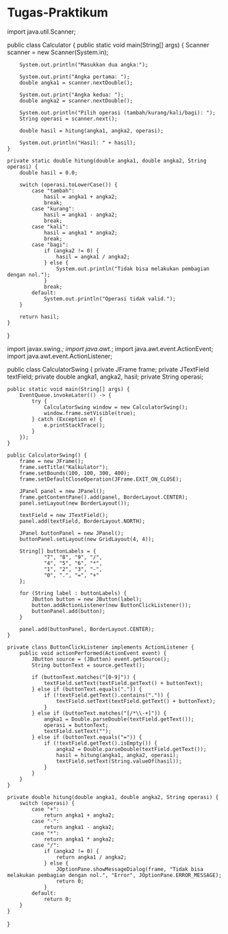 # Tugas-Praktikum
import java.util.Scanner;

public class Calculator {
    public static void main(String[] args) {
        Scanner scanner = new Scanner(System.in);

        System.out.println("Masukkan dua angka:");

        System.out.print("Angka pertama: ");
        double angka1 = scanner.nextDouble();

        System.out.print("Angka kedua: ");
        double angka2 = scanner.nextDouble();

        System.out.println("Pilih operasi (tambah/kurang/kali/bagi): ");
        String operasi = scanner.next();

        double hasil = hitung(angka1, angka2, operasi);

        System.out.println("Hasil: " + hasil);
    }

    private static double hitung(double angka1, double angka2, String operasi) {
        double hasil = 0.0;

        switch (operasi.toLowerCase()) {
            case "tambah":
                hasil = angka1 + angka2;
                break;
            case "kurang":
                hasil = angka1 - angka2;
                break;
            case "kali":
                hasil = angka1 * angka2;
                break;
            case "bagi":
                if (angka2 != 0) {
                    hasil = angka1 / angka2;
                } else {
                    System.out.println("Tidak bisa melakukan pembagian dengan nol.");
                }
                break;
            default:
                System.out.println("Operasi tidak valid.");
        }

        return hasil;
    }
}



import javax.swing.*;
import java.awt.*;
import java.awt.event.ActionEvent;
import java.awt.event.ActionListener;

public class CalculatorSwing {
    private JFrame frame;
    private JTextField textField;
    private double angka1, angka2, hasil;
    private String operasi;

    public static void main(String[] args) {
        EventQueue.invokeLater(() -> {
            try {
                CalculatorSwing window = new CalculatorSwing();
                window.frame.setVisible(true);
            } catch (Exception e) {
                e.printStackTrace();
            }
        });
    }

    public CalculatorSwing() {
        frame = new JFrame();
        frame.setTitle("Kalkulator");
        frame.setBounds(100, 100, 300, 400);
        frame.setDefaultCloseOperation(JFrame.EXIT_ON_CLOSE);

        JPanel panel = new JPanel();
        frame.getContentPane().add(panel, BorderLayout.CENTER);
        panel.setLayout(new BorderLayout());

        textField = new JTextField();
        panel.add(textField, BorderLayout.NORTH);

        JPanel buttonPanel = new JPanel();
        buttonPanel.setLayout(new GridLayout(4, 4));

        String[] buttonLabels = {
                "7", "8", "9", "/",
                "4", "5", "6", "*",
                "1", "2", "3", "-",
                "0", ".", "=", "+"
        };

        for (String label : buttonLabels) {
            JButton button = new JButton(label);
            button.addActionListener(new ButtonClickListener());
            buttonPanel.add(button);
        }

        panel.add(buttonPanel, BorderLayout.CENTER);
    }

    private class ButtonClickListener implements ActionListener {
        public void actionPerformed(ActionEvent event) {
            JButton source = (JButton) event.getSource();
            String buttonText = source.getText();

            if (buttonText.matches("[0-9]")) {
                textField.setText(textField.getText() + buttonText);
            } else if (buttonText.equals(".")) {
                if (!textField.getText().contains(".")) {
                    textField.setText(textField.getText() + buttonText);
                }
            } else if (buttonText.matches("[/*\\-+]")) {
                angka1 = Double.parseDouble(textField.getText());
                operasi = buttonText;
                textField.setText("");
            } else if (buttonText.equals("=")) {
                if (!textField.getText().isEmpty()) {
                    angka2 = Double.parseDouble(textField.getText());
                    hasil = hitung(angka1, angka2, operasi);
                    textField.setText(String.valueOf(hasil));
                }
            }
        }
    }

    private double hitung(double angka1, double angka2, String operasi) {
        switch (operasi) {
            case "+":
                return angka1 + angka2;
            case "-":
                return angka1 - angka2;
            case "*":
                return angka1 * angka2;
            case "/":
                if (angka2 != 0) {
                    return angka1 / angka2;
                } else {
                    JOptionPane.showMessageDialog(frame, "Tidak bisa melakukan pembagian dengan nol.", "Error", JOptionPane.ERROR_MESSAGE);
                    return 0;
                }
            default:
                return 0;
        }
    }
}
